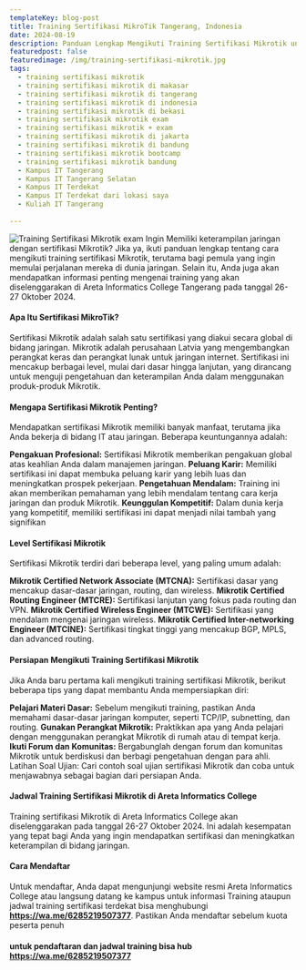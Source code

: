 ```yaml
---
templateKey: blog-post
title: Training Sertifikasi MikroTik Tangerang, Indonesia
date: 2024-08-19
description: Panduan Lengkap Mengikuti Training Sertifikasi Mikrotik untuk Pemula di Tangerang
featuredpost: false
featuredimage: /img/training-sertifikasi-mikrotik.jpg
tags:
  - training sertifikasi mikrotik
  - training sertifikasi mikrotik di makasar
  - training sertifikasi mikrotik di tangerang
  - training sertifikasi mikrotik di indonesia
  - training sertifikasi mikrotik di bekasi
  - training sertifikasik mikrotik exam
  - training sertifikasi mikrotik + exam
  - training sertifikasi mikrotik di jakarta
  - training sertifikasi mikrotik di bandung
  - training sertifikasi mikrotik bootcamp
  - training sertifikasi mikrotik bandung
  - Kampus IT Tangerang
  - Kampus IT Tangerang Selatan
  - Kampus IT Terdekat
  - Kampus IT Terdekat dari lokasi saya
  - Kuliah IT Tangerang
  
---
```


![Training Sertifikasi Mikrotik exam](/img/training-sertifikasi-mikrotik.jpg "Training Sertifikasi Mikrotik exam")
Ingin Memiliki keterampilan jaringan dengan sertifikasi Mikrotik? Jika ya, ikuti panduan lengkap tentang cara mengikuti training sertifikasi Mikrotik, terutama bagi pemula yang ingin memulai perjalanan mereka di dunia jaringan. Selain itu, Anda juga akan mendapatkan informasi penting mengenai training yang akan diselenggarakan di Areta Informatics College Tangerang pada tanggal 26-27 Oktober 2024.

#### Apa Itu Sertifikasi MikroTik?
Sertifikasi Mikrotik adalah salah satu sertifikasi yang diakui secara global di bidang jaringan. Mikrotik adalah perusahaan Latvia yang mengembangkan perangkat keras dan perangkat lunak untuk jaringan internet. Sertifikasi ini mencakup berbagai level, mulai dari dasar hingga lanjutan, yang dirancang untuk menguji pengetahuan dan keterampilan Anda dalam menggunakan produk-produk Mikrotik.

#### Mengapa Sertifikasi Mikrotik Penting?

Mendapatkan sertifikasi Mikrotik memiliki banyak manfaat, terutama jika Anda bekerja di bidang IT atau jaringan. Beberapa keuntungannya adalah:

**Pengakuan Profesional:** Sertifikasi Mikrotik memberikan pengakuan global atas keahlian Anda dalam manajemen jaringan.
**Peluang Karir:** Memiliki sertifikasi ini dapat membuka peluang karir yang lebih luas dan meningkatkan prospek pekerjaan.
**Pengetahuan Mendalam:** Training ini akan memberikan pemahaman yang lebih mendalam tentang cara kerja jaringan dan produk Mikrotik.
**Keunggulan Kompetitif:** Dalam dunia kerja yang kompetitif, memiliki sertifikasi ini dapat menjadi nilai tambah yang signifikan

#### Level Sertifikasi Mikrotik
Sertifikasi Mikrotik terdiri dari beberapa level, yang paling umum adalah:

**Mikrotik Certified Network Associate (MTCNA):** Sertifikasi dasar yang mencakup dasar-dasar jaringan, routing, dan wireless.
**Mikrotik Certified Routing Engineer (MTCRE):** Sertifikasi lanjutan yang fokus pada routing dan VPN.
**Mikrotik Certified Wireless Engineer (MTCWE):** Sertifikasi yang mendalam mengenai jaringan wireless.
**Mikrotik Certified Inter-networking Engineer (MTCINE):** Sertifikasi tingkat tinggi yang mencakup BGP, MPLS, dan advanced routing.

#### Persiapan Mengikuti Training Sertifikasi Mikrotik
Jika Anda baru pertama kali mengikuti training sertifikasi Mikrotik, berikut beberapa tips yang dapat membantu Anda mempersiapkan diri:

**Pelajari Materi Dasar:** Sebelum mengikuti training, pastikan Anda memahami dasar-dasar jaringan komputer, seperti TCP/IP, subnetting, dan routing.
**Gunakan Perangkat Mikrotik:** Praktikkan apa yang Anda pelajari dengan menggunakan perangkat Mikrotik di rumah atau di tempat kerja.
**Ikuti Forum dan Komunitas:** Bergabunglah dengan forum dan komunitas Mikrotik untuk berdiskusi dan berbagi pengetahuan dengan para ahli.
Latihan Soal Ujian: Cari contoh soal ujian sertifikasi Mikrotik dan coba untuk menjawabnya sebagai bagian dari persiapan Anda.

#### Jadwal Training Sertifikasi Mikrotik di Areta Informatics College
Training sertifikasi Mikrotik di Areta Informatics College akan diselenggarakan pada tanggal 26-27 Oktober 2024. Ini adalah kesempatan yang tepat bagi Anda yang ingin mendapatkan sertifikasi dan meningkatkan keterampilan di bidang jaringan.

#### Cara Mendaftar
Untuk mendaftar, Anda dapat mengunjungi website resmi Areta Informatics College atau langsung datang ke kampus untuk informasi Training ataupun jadwal training sertifikasi terdekat bisa menghubungi **https://wa.me/6285219507377**. Pastikan Anda mendaftar sebelum kuota peserta penuh

#### untuk pendaftaran dan jadwal training bisa hub https://wa.me/6285219507377